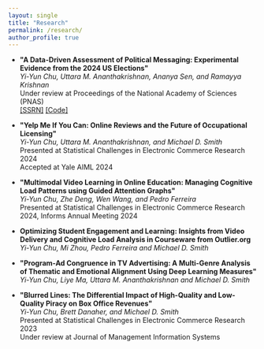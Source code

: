 ```yaml
---
layout: single
title: "Research"
permalink: /research/
author_profile: true
---
```


- **"A Data-Driven Assessment of Political Messaging: Experimental Evidence from the 2024 US Elections"** <br/>
*Yi-Yun Chu, Uttara M. Ananthakrishnan, Ananya Sen, and Ramayya Krishnan* <br/>
Under review at Proceedings of the National Academy of Sciences (PNAS) <br/>
[[SSRN]](https://papers.ssrn.com/sol3/papers.cfm?abstract_id=5057627) [[Code]](https://github.com/yiyun-chu/PoliticalMessagingAnalysis)  

- **"Yelp Me If You Can: Online Reviews and the Future of Occupational Licensing"** <br/>
*Yi-Yun Chu, Uttara M. Ananthakrishnan, and Michael D. Smith* <br/>
Presented at Statistical Challenges in Electronic Commerce Research 2024 <br/>
Accepted at Yale AIML 2024 <br/>

- **"Multimodal Video Learning in Online Education: Managing Cognitive Load Patterns using Guided Attention Graphs"** <br/>
*Yi-Yun Chu, Zhe Deng, Wen Wang, and Pedro Ferreira*<br/>
Presented at Statistical Challenges in Electronic Commerce Research 2024, Informs Annual Meeting 2024

- **Optimizing Student Engagement and Learning: Insights from Video Delivery and Cognitive Load Analysis in Courseware from Outlier.org** <br/>
*Yi-Yun Chu, Mi Zhou, Pedro Ferreira and Michael D. Smith*

- **"Program-Ad Congruence in TV Advertising: A Multi-Genre Analysis of Thematic and Emotional Alignment Using Deep Learning Measures"** <br/>
*Yi-Yun Chu, Liye Ma, Uttara M. Ananthakrishnan and Michael D. Smith* <br/>

- **"Blurred Lines: The Differential Impact of High-Quality and Low-Quality Piracy on Box Office Revenues"** <br/>
*Yi-Yun Chu, Brett Danaher, and Michael D. Smith* <br/>
Presented at Statistical Challenges in Electronic Commerce Research 2023 <br/>
Under review at Journal of Management Information Systems 

